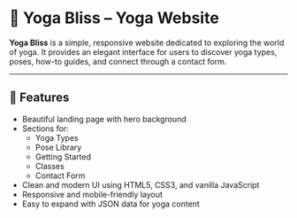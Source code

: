 # 🧘 Yoga Bliss – Yoga Website

**Yoga Bliss** is a simple, responsive website dedicated to exploring the world of yoga. It provides an elegant interface for users to discover yoga types, poses, how-to guides, and connect through a contact form.

---

## 🌟 Features

- Beautiful landing page with hero background
- Sections for:
  - Yoga Types
  - Pose Library
  - Getting Started
  - Classes
  - Contact Form
- Clean and modern UI using HTML5, CSS3, and vanilla JavaScript
- Responsive and mobile-friendly layout
- Easy to expand with JSON data for yoga content
